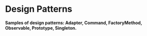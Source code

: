 # Design Patterns

**Samples of design patterns: Adapter, Command, FactoryMethod, Observable, Prototype, Singleton.**
